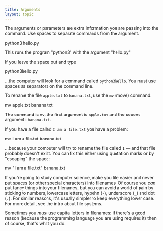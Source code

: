 ```yaml
---
title: Arguments
layout: topic
---
```


The arguments or parameters are extra information you are passing into the
command. Use spaces to separate commands from the argument.

   python3 hello.py

This runs the program "python3" with the argument "hello.py"

If you leave the space out and type

   python3hello.py

...the computer will look for a command called `python3hello`. You must use
spaces as separators on the command line.

To rename the file `apple.txt` to `banana.txt`, use the `mv` (move) command:

   mv apple.txt banana.txt

The command is `mv`, the first argument is `apple.txt` and the second argument
i `banana.txt`.

If you have a file called `I am a file.txt` you have a problem:

   mv I am a file.txt banana.txt

...because your computer will try to rename the file called `I` — and that file
probably doesn't exist. You can fix this either using quotation marks or by
"escaping" the space:

   mv "I am a file.txt" banana.txt

If you're going to study computer science, make you life easier and never put
spaces (or other special characters) into filenames. Of course you _can_ put
fancy things into your filenames, but you can avoid a world of pain by sticking
to numbers, lowercase letters, hypehn (`-`), underscore (`_`) and dot (`.`).
For similar reasons, it's usually simpler to keep everything lower case. For
more detail, see the intro about file systems.

Sometimes you _must_ use capital letters in filenames: if there's a good reason
(because the programming language you are using requires it) then of course,
that's what you do.
